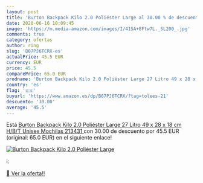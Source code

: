 ```yaml
---
layout: post
title: 'Burton Backpack Kilo 2.0 Poliéster Large al 30.00 % de descuento'
date: 2020-06-16 10:09:45
image: 'https://m.media-amazon.com/images/I/41SA+8Ftw7L._SL200_.jpg'
comments: true
category: ofertas
author: ring
slug: 'B07PJ6TCRX-es'
actualPrice: 45.5 EUR
currency: EUR
price: 45.5
comparePrice: 65.0 EUR
prodname: 'Burton Backpack Kilo 2.0 Poliéster Large 27 Litro 49 x 28 x 18 cm  H/B/T  Unisex Mochilas  213431 '
country: 'es'
flag: '🇪🇸'
buyurl: 'https://www.amazon.es/dp/B07PJ6TCRX/?tag=tolees-21'
descuento: '30.00'
average: '45.5'
---
```


Está [Burton Backpack Kilo 2.0 Poliéster Large 27 Litro 49 x 28 x 18 cm  H/B/T  Unisex Mochilas  213431 ](https://www.amazon.es/dp/B07PJ6TCRX/?tag=tolees-21) con 30.00 de descuento por 45.5 EUR (original: 65.0 EUR) en el siguiente enlace!

[![Burton Backpack Kilo 2.0 Poliéster Large](https://m.media-amazon.com/images/I/41SA+8Ftw7L._SL200_.jpg)](https://www.amazon.es/dp/B07PJ6TCRX/?tag=tolees-21)

ℹ️:


[🛒 Ver la oferta!!](https://www.amazon.es/dp/B07PJ6TCRX/?tag=tolees-21)
